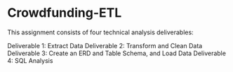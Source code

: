 # Crowdfunding-ETL
This assignment consists of four technical analysis deliverables:

Deliverable 1: Extract Data
Deliverable 2: Transform and Clean Data
Deliverable 3: Create an ERD and Table Schema, and Load Data
Deliverable 4: SQL Analysis
